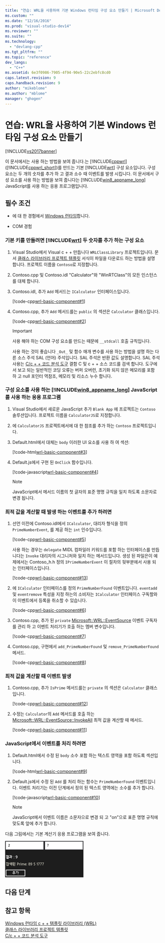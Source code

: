 ```yaml
---
title: "연습: WRL을 사용하여 기본 Windows 런타임 구성 요소 만들기 | Microsoft Docs"
ms.custom: ""
ms.date: "12/16/2016"
ms.prod: "visual-studio-dev14"
ms.reviewer: ""
ms.suite: ""
ms.technology: 
  - "devlang-cpp"
ms.tgt_pltfrm: ""
ms.topic: "reference"
dev_langs: 
  - "C++"
ms.assetid: 6e3f0986-7905-4f94-90e5-22c2ebfc8cd0
caps.latest.revision: 9
caps.handback.revision: 9
author: "mikeblome"
ms.author: "mblome"
manager: "ghogen"
---
```

# 연습: WRL을 사용하여 기본 Windows 런타임 구성 요소 만들기
[!INCLUDE[vs2017banner](../assembler/inline/includes/vs2017banner.md)]

이 문서에서는 사용 하는 방법을 보여 줍니다.는 [!INCLUDE[cppwrl](../windows/includes/cppwrl_md.md)] ([!INCLUDE[cppwrl_short](../windows/includes/cppwrl_short_md.md)])를 만드는 기본 [!INCLUDE[wrt](../atl/reference/includes/wrt_md.md)] 구성 요소입니다. 구성 요소는 두 개의 숫자를 추가 하 고 결과 소수 때 이벤트를 발생 시킵니다. 이 문서에서 구성 요소를 사용 하는 방법을 보여 줍니다는 [!INCLUDE[win8_appname_long](../build/includes/win8_appname_long_md.md)] JavaScript를 사용 하는 응용 프로그램입니다.  
  
## <a name="prerequisites"></a>필수 조건  
  
-   에 대 한 경험에서 [Windows 런타임](http://msdn.microsoft.com/library/windows/apps/br211377.aspx)합니다.  
  
-   COM 경험  
  
### <a name="to-create-a-basic-includewrttokenwrtmdmd-component-that-adds-two-numbers"></a>기본 키를 만들려면 [!INCLUDE[wrt](../atl/reference/includes/wrt_md.md)] 두 숫자를 추가 하는 구성 요소  
  
1.  Visual Studio에서 Visual c + + 만듭니다 `WRLClassLibrary` 프로젝트입니다. 문서 [클래스 라이브러리 프로젝트 템플릿](../windows/wrl-class-library-project-template.md) 서식이 파일을 다운로드 하는 방법을 설명 합니다. 프로젝트 이름을 `Contoso`로 지정합니다.  
  
2.  Contoso.cpp 및 Contoso.idl "Calculator"와 "WinRTClass"의 모든 인스턴스를 대체 합니다.  
  
3.  Contoso.idl, 추가 `Add` 메서드는 `ICalculator` 인터페이스입니다.  
  
     [!code-cpp[wrl-basic-component#1](../windows/codesnippet/CPP/walkthrough-creating-a-basic-windows-runtime-component-using-wrl_1.idl)]  
  
4.  Contoso.cpp, 추가 `Add` 메서드를는 `public` 의 섹션은 `Calculator` 클래스입니다.  
  
     [!code-cpp[wrl-basic-component#2](../windows/codesnippet/CPP/walkthrough-creating-a-basic-windows-runtime-component-using-wrl_2.cpp)]  
  
    > [!IMPORTANT]
    >  사용 해야 하는 COM 구성 요소를 만드는 때문에 `__stdcall` 호출 규칙입니다.  
  
     사용 하는 것이 좋습니다 `_Out_` 및 함수 매개 변수를 사용 하는 방법을 설명 하는 다른 소스 주석 SAL (언어) 주석입니다. SAL 주석은 반환 값도 설명합니다. SAL 주석 사용는 [C/c + + 코드 분석 도구](../Topic/Code%20Analysis%20for%20C-C++%20Overview.md) 결함 C 및 c + + 소스 코드를 검색 합니다. 도구에서 보고 되는 일반적인 코딩 오류는 버퍼 오버런, 초기화 되지 않은 메모리를 포함 하 고 null 포인터 역참조, 메모리 및 리소스 누수 합니다.  
  
### <a name="to-use-the-component-from-a-includewin8appnamelongtokenwin8appnamelongmdmd-app-that-uses-javascript"></a>구성 요소를 사용 하는 [!INCLUDE[win8_appname_long](../build/includes/win8_appname_long_md.md)] JavaScript를 사용 하는 응용 프로그램  
  
1.  Visual Studio에서 새로운 JavaScript 추가 `Blank App` 에 프로젝트는 `Contoso` 솔루션입니다. 프로젝트 이름을 `CalculatorJS`로 지정합니다.  
  
2.  에 `CalculatorJS` 프로젝트에서에 대 한 참조를 추가 하는 `Contoso` 프로젝트입니다.  
  
3.  Default.html에서 대체는 `body` 이러한 UI 요소를 사용 하 여 섹션:  
  
     [!code-html[wrl-basic-component#3](../windows/codesnippet/Html/walkthrough-creating-a-basic-windows-runtime-component-using-wrl_3.html)]  
  
4.  Default.js에서 구현 된 `OnClick` 함수입니다.  
  
     [!code-javascript[wrl-basic-component#4](../windows/codesnippet/JavaScript/walkthrough-creating-a-basic-windows-runtime-component-using-wrl_4.js)]  
  
    > [!NOTE]
    >  JavaScript에서 메서드 이름의 첫 글자의 표준 명명 규칙을 일치 하도록 소문자로 변경 됩니다.  
  
### <a name="to-add-an-event-that-fires-when-a-prime-number-is-calculated"></a>최적 값을 계산할 때 발생 하는 이벤트를 추가 하려면  
  
1.  선언 이전에 Contoso.idl에서 `ICalculator`, 대리자 형식을 정의 `PrimeNumberEvent`, 를 제공 하는 `int` 인수입니다.  
  
     [!code-cpp[wrl-basic-component#5](../windows/codesnippet/CPP/walkthrough-creating-a-basic-windows-runtime-component-using-wrl_5.idl)]  
  
     사용 하는 경우는 `delegate` MIDL 컴파일러 키워드를 포함 하는 인터페이스를 만듭니다는 `Invoke` 대리자의 시그니처와 일치 하는 메서드입니다. 생성 된 파일은이 예제에서는 Contoso_h.h 정의 `IPrimeNumberEvent` 이 절차의 뒷부분에서 사용 되는 인터페이스입니다.  
  
     [!code-cpp[wrl-basic-component#13](../windows/codesnippet/CPP/walkthrough-creating-a-basic-windows-runtime-component-using-wrl_6.cpp)]  
  
2.  에 `ICalculator` 인터페이스를 정의 `PrimeNumberFound` 이벤트입니다.  `eventadd` 및 `eventremove` 특성을 지정 하는의 소비자는 `ICalculator` 인터페이스 구독할와이 이벤트에서 등록을 취소할 수 있습니다.  
  
     [!code-cpp[wrl-basic-component#6](../windows/codesnippet/CPP/walkthrough-creating-a-basic-windows-runtime-component-using-wrl_7.idl)]  
  
3.  Contoso.cpp, 추가 된 `private` [Microsoft::WRL::EventSource](../windows/eventsource-class.md) 이벤트 구독자를 관리 하 고 이벤트 처리기가 호출 하는 멤버 변수입니다.  
  
     [!code-cpp[wrl-basic-component#7](../windows/codesnippet/CPP/walkthrough-creating-a-basic-windows-runtime-component-using-wrl_8.cpp)]  
  
4.  Contoso.cpp, 구현에서 `add_PrimeNumberFound` 및 `remove_PrimeNumberFound` 메서드.  
  
     [!code-cpp[wrl-basic-component#8](../windows/codesnippet/CPP/walkthrough-creating-a-basic-windows-runtime-component-using-wrl_9.cpp)]  
  
### <a name="to-raise-the-event-when-a-prime-number-is-calculated"></a>최적 값을 계산할 때 이벤트 발생  
  
1.  Contoso.cpp, 추가 `IsPrime` 메서드를는 `private` 의 섹션은 `Calculator` 클래스입니다.  
  
     [!code-cpp[wrl-basic-component#12](../windows/codesnippet/CPP/walkthrough-creating-a-basic-windows-runtime-component-using-wrl_10.cpp)]  
  
2.  수정는 `Calculator`의 `Add` 메서드를 호출 하는 [Microsoft::WRL::EventSource::InvokeAll](../windows/eventsource-invokeall-method.md) 최적 값을 계산할 때 메서드.  
  
     [!code-cpp[wrl-basic-component#11](../windows/codesnippet/CPP/walkthrough-creating-a-basic-windows-runtime-component-using-wrl_11.cpp)]  
  
### <a name="to-handle-the-event-from-javascript"></a>JavaScript에서 이벤트를 처리 하려면  
  
1.  Default.html에서 수정 된 `body` 소수 포함 하는 텍스트 영역을 포함 하도록 섹션입니다.  
  
     [!code-html[wrl-basic-component#9](../windows/codesnippet/Html/walkthrough-creating-a-basic-windows-runtime-component-using-wrl_12.html)]  
  
2.  Default.js에서 수정 된 `Add` 를 처리 하는 함수는 `PrimeNumberFound` 이벤트입니다. 이벤트 처리기는 이전 단계에서 정의 된 텍스트 영역에는 소수를 추가 합니다.  
  
     [!code-javascript[wrl-basic-component#10](../windows/codesnippet/JavaScript/walkthrough-creating-a-basic-windows-runtime-component-using-wrl_13.js)]  
  
    > [!NOTE]
    >  JavaScript에서 이벤트 이름은 소문자으로 변경 되 고 "on"으로 표준 명명 규칙에 맞도록 앞에 추가 합니다.  
  
 다음 그림에서는 기본 계산기 응용 프로그램을 보여 줍니다.  
  
 ![JavaScript를 사용한 기본 계산기 응용 프로그램](../windows/media/wrl_basic_component.png "WRL_Basic_Component")  
  
## <a name="next-steps"></a>다음 단계  
  
## <a name="see-also"></a>참고 항목  
 [Windows 런타임 c + + 템플릿 라이브러리 (WRL)](../windows/windows-runtime-cpp-template-library-wrl.md)   
 [클래스 라이브러리 프로젝트 템플릿](../windows/wrl-class-library-project-template.md)   
 [C/c + + 코드 분석 도구](../Topic/Code%20Analysis%20for%20C-C++%20Overview.md)